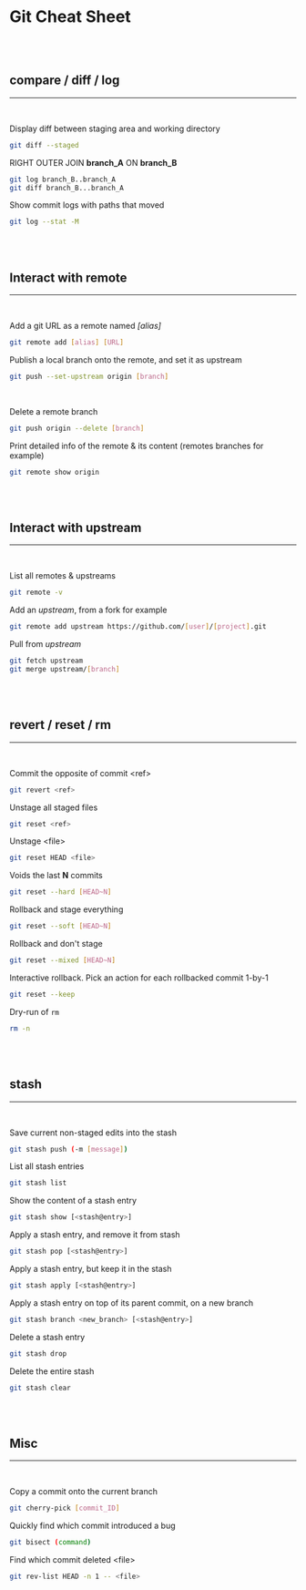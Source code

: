 # Git Cheat Sheet



<br><br>

## **compare / diff / log**
<hr><br>

Display diff between staging area and working directory
```bash
git diff --staged
```

RIGHT OUTER JOIN **branch_A** ON **branch_B**
```bash
git log branch_B..branch_A
git diff branch_B...branch_A
```

Show commit logs with paths that moved
```bash
git log --stat -M
```



<br><br>



## **Interact with remote**
<hr><br>


Add a git URL as a remote named *[alias]*
```bash
git remote add [alias] [URL]
```

Publish a local branch onto the remote, and set it as upstream
```bash
git push --set-upstream origin [branch]
```
<br>

Delete a remote branch
```bash
git push origin --delete [branch]
```

Print detailed info of the remote & its content (remotes branches for example)
```bash
git remote show origin
```

<br><br>



## **Interact with upstream**
<hr><br>

List all remotes & upstreams
```bash
git remote -v
```

Add an *upstream*, from a fork for example
```bash
git remote add upstream https://github.com/[user]/[project].git
```

Pull from *upstream*
```bash
git fetch upstream
git merge upstream/[branch]
```

<br><br>



## **revert / reset / rm**
<hr><br>


Commit the opposite of commit \<ref\>
```bash
git revert <ref>
```

Unstage all staged files
```bash
git reset <ref>
```

Unstage \<file\>
```bash
git reset HEAD <file>
```

Voids the last **N** commits
```bash
git reset --hard [HEAD~N]
```

Rollback and stage everything
```bash
git reset --soft [HEAD~N]
```

Rollback and don't stage
```bash
git reset --mixed [HEAD~N]
```

Interactive rollback. Pick an action for each rollbacked commit 1-by-1
```bash
git reset --keep
```

Dry-run of `rm`
```bash
rm -n
```

<br><br>



## **stash**
<hr><br>

Save current non-staged edits into the stash
```bash
git stash push (-m [message])
```

List all stash entries
```bash
git stash list
```

Show the content of a stash entry
```bash
git stash show [<stash@entry>]
```

Apply a stash entry, and remove it from stash
```bash
git stash pop [<stash@entry>]
```

Apply a stash entry, but keep it in the stash
```bash
git stash apply [<stash@entry>]
```

Apply a stash entry on top of its parent commit, on a new branch
```bash
git stash branch <new_branch> [<stash@entry>]
```

Delete a stash entry
```bash
git stash drop
```

Delete the entire stash
```bash
git stash clear
```

<br><br>



## **Misc**
<hr><br>

Copy a commit onto the current branch
```bash
git cherry-pick [commit_ID]
```

Quickly find which commit introduced a bug
```bash
git bisect (command)
```

Find which commit deleted \<file\>
```bash
git rev-list HEAD -n 1 -- <file>
```
